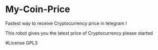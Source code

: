 # My-Coin-Price


Fastest way to receive Cryptocurrency price in telegram !


This robot gives you the latest price of Cryptocurrency please started


#License GPL3
